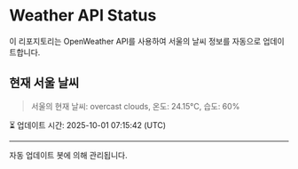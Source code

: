 
# Weather API Status

이 리포지토리는 OpenWeather API를 사용하여 서울의 날씨 정보를 자동으로 업데이트합니다.

## 현재 서울 날씨
> 서울의 현재 날씨: overcast clouds, 온도: 24.15°C, 습도: 60%

⏳ 업데이트 시간: 2025-10-01 07:15:42 (UTC)

---
자동 업데이트 봇에 의해 관리됩니다.
